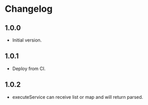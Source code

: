 # Changelog

## 1.0.0

- Initial version.

## 1.0.1

- Deploy from CI.

## 1.0.2

- executeService can receive list or map and will return parsed.
